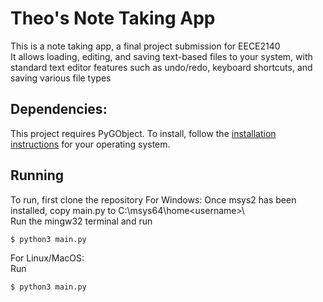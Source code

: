 # Theo's Note Taking App 
This is a note taking app, a final project submission for EECE2140  
It allows loading, editing, and saving text-based files to your system, with standard text editor features such as undo/redo, keyboard shortcuts, and saving various file types

## Dependencies:
This project requires PyGObject. To install, follow the [installation instructions](https://gnome.pages.gitlab.gnome.org/pygobject/getting_started.html) for your operating system.

## Running
To run, first clone the repository 
For Windows:
Once msys2 has been installed, copy main.py to C:\msys64\home\<username>\  
Run the mingw32 terminal and run 
```
$ python3 main.py
```
For Linux/MacOS:  
Run
```
$ python3 main.py
```

